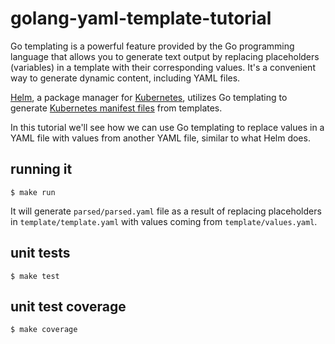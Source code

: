 # golang-yaml-template-tutorial

Go templating is a powerful feature provided by the Go programming language that allows you to generate text output by replacing placeholders (variables) in a template with their corresponding values. It's a convenient way to generate dynamic content, including YAML files.

[Helm](https://helm.sh/), a package manager for [Kubernetes](https://kubernetes.io/), utilizes Go templating to generate [Kubernetes manifest files](https://kubernetes.io/docs/concepts/cluster-administration/manage-deployment/) from templates. 

In this tutorial we'll see how we can use Go templating to replace values in a YAML file with values from another YAML file, similar to what Helm does.

## running it

```
$ make run
```

It will generate `parsed/parsed.yaml` file as a result of replacing placeholders in `template/template.yaml` with values coming from `template/values.yaml`.

## unit tests

```
$ make test
```

## unit test coverage

```
$ make coverage
```